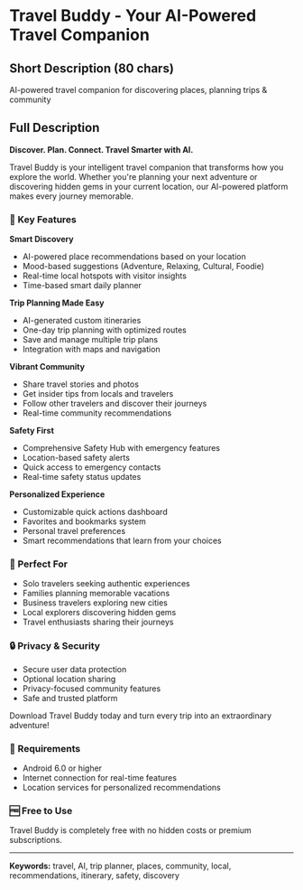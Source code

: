 # Travel Buddy - Your AI-Powered Travel Companion

## Short Description (80 chars)
AI-powered travel companion for discovering places, planning trips & community

## Full Description

**Discover. Plan. Connect. Travel Smarter with AI.**

Travel Buddy is your intelligent travel companion that transforms how you explore the world. Whether you're planning your next adventure or discovering hidden gems in your current location, our AI-powered platform makes every journey memorable.

### 🌟 Key Features

**Smart Discovery**
- AI-powered place recommendations based on your location
- Mood-based suggestions (Adventure, Relaxing, Cultural, Foodie)
- Real-time local hotspots with visitor insights
- Time-based smart daily planner

**Trip Planning Made Easy**
- AI-generated custom itineraries
- One-day trip planning with optimized routes
- Save and manage multiple trip plans
- Integration with maps and navigation

**Vibrant Community**
- Share travel stories and photos
- Get insider tips from locals and travelers
- Follow other travelers and discover their journeys
- Real-time community recommendations

**Safety First**
- Comprehensive Safety Hub with emergency features
- Location-based safety alerts
- Quick access to emergency contacts
- Real-time safety status updates

**Personalized Experience**
- Customizable quick actions dashboard
- Favorites and bookmarks system
- Personal travel preferences
- Smart recommendations that learn from your choices

### 🎯 Perfect For
- Solo travelers seeking authentic experiences
- Families planning memorable vacations
- Business travelers exploring new cities
- Local explorers discovering hidden gems
- Travel enthusiasts sharing their journeys

### 🔒 Privacy & Security
- Secure user data protection
- Optional location sharing
- Privacy-focused community features
- Safe and trusted platform

Download Travel Buddy today and turn every trip into an extraordinary adventure!

### 📱 Requirements
- Android 6.0 or higher
- Internet connection for real-time features
- Location services for personalized recommendations

### 🆓 Free to Use
Travel Buddy is completely free with no hidden costs or premium subscriptions.

---
**Keywords:** travel, AI, trip planner, places, community, local, recommendations, itinerary, safety, discovery